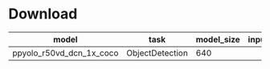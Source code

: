 # Download

| model                | task | model_size | input_size | downdlad         |
|----------------------|----|------------|------------|------------------|
| ppyolo_r50vd_dcn_1x_coco | ObjectDetection | 640        |            | inference_model/Pretrained_model |
